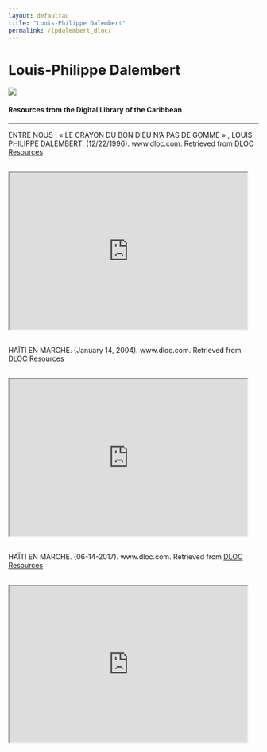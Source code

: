 ```yaml
---
layout: defaultau
title: "Louis-Philippe Dalembert"
permalink: /lpdalembert_dloc/
---
```

<!-- partial:index.partial.html -->
<div class="content">
    <h1>Louis-Philippe Dalembert</h1>
    <div class="quote">
        <div><img src="https://images.squarespace-cdn.com/content/v1/54ef4a93e4b01b969d320540/1590707857058-HPZGZRF7HOLEED9TITQY/Louis-Philippe+Dalembert+%C2%A9+Olivier+Dion.jpg" class="logo"></div>
    </div>
    <body>
    <h4>Resources from the Digital Library of the Caribbean</h4><hr>
    <div class="container-mt-5">
      <div class="row">
            <div class="col-md-6">
                <p>ENTRE NOUS : « LE CRAYON DU BON DIEU N’A PAS DE GOMME » , LOUIS PHILIPPE DALEMBERT. (12/22/1996). www.dloc.com. Retrieved from <a href="https://www.dloc.com/AA00073467/00001/downloads" target="_blank">DLOC Resources</a></p><br>
                <iframe width="95%" height="315" src="https://www.dloc.com/AA00073467/00001/downloads"></iframe>
                <br>
                <br>
        </div>
      <div class="col-md-6">
            <p>HAÏTI EN MARCHE. (January 14, 2004). www.dloc.com. Retrieved from <a href="https://www.dloc.com/UF00098809/00245/images" target="_blank">DLOC Resources</a></p><br>
            <iframe width="95%" height="315" src="https://www.dloc.com/UF00098809/00245/images"></iframe>
            <br>
            <br>
        </div>
        </div>
    <div class="container-mt-5">
      <div class="row">
            <div class="col-md-6">
                <p>HAÏTI EN MARCHE. (06-14-2017). www.dloc.com. Retrieved from <a href="https://www.dloc.com/UF00098809/00770/pdf" target="_blank">DLOC Resources</a></p><br>
                <iframe width="95%" height="315" src="https://www.dloc.com/UF00098809/00770/pdf"></iframe>
                <br>
                <br>
        </div>
          </div>
  <!-- partial -->
<script src='https://cdnjs.cloudflare.com/ajax/libs/jquery/3.1.1/jquery.min.js'></script><script  src="{{ site.baseurl }}/assets/js/authorscript.js"></script>

